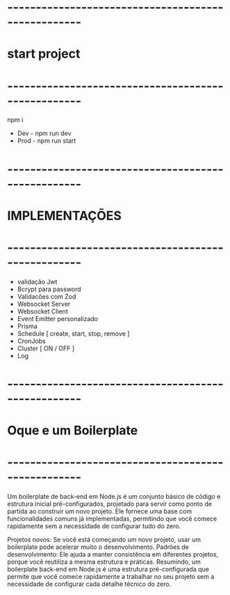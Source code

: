# ---------------------------------------------------
# start project
# ---------------------------------------------------
npm i

* Dev  -  npm run dev
* Prod  -  npm run start

# ---------------------------------------------------
# IMPLEMENTAÇÕES
# ---------------------------------------------------
* validação Jwt
* Bcrypt para password
* Validacões com Zod
* Websocket Server
* Websocket Client
* Event Emitter personalizado
* Prisma
* Schedule [ create, start, stop, remove ]
* CronJobs
* Cluster  [ ON / OFF ]
* Log

# ---------------------------------------------------
# Oque e um Boilerplate
# ---------------------------------------------------
Um boilerplate de back-end em Node.js é um conjunto básico de código e estrutura inicial 
pré-configurados, projetado para servir como ponto de partida ao construir um novo projeto. 
Ele fornece uma base com funcionalidades comuns já implementadas, permitindo que você comece 
rapidamente sem a necessidade de configurar tudo do zero.

Projetos novos: Se você está começando um novo projeto, usar um boilerplate pode acelerar muito o desenvolvimento.
Padrões de desenvolvimento: Ele ajuda a manter consistência em diferentes projetos, porque você reutiliza a mesma 
estrutura e práticas.
Resumindo, um boilerplate back-end em Node.js é uma estrutura pré-configurada que permite que você comece rapidamente 
a trabalhar no seu projeto sem a necessidade de configurar cada detalhe técnico do zero.